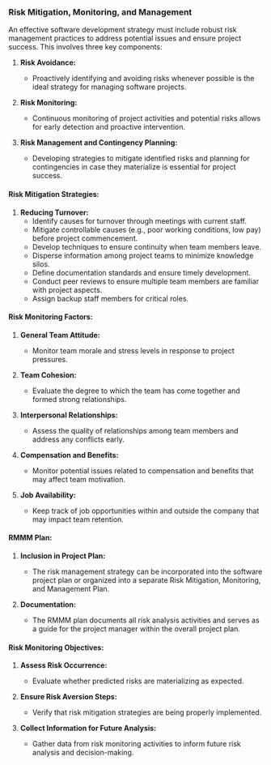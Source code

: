 ### Risk Mitigation, Monitoring, and Management

An effective software development strategy must include robust risk management practices to address potential issues and ensure project success. This involves three key components:

1. **Risk Avoidance:**
   - Proactively identifying and avoiding risks whenever possible is the ideal strategy for managing software projects.
   
2. **Risk Monitoring:**
   - Continuous monitoring of project activities and potential risks allows for early detection and proactive intervention.
   
3. **Risk Management and Contingency Planning:**
   - Developing strategies to mitigate identified risks and planning for contingencies in case they materialize is essential for project success.

#### Risk Mitigation Strategies:

1. **Reducing Turnover:**
   - Identify causes for turnover through meetings with current staff.
   - Mitigate controllable causes (e.g., poor working conditions, low pay) before project commencement.
   - Develop techniques to ensure continuity when team members leave.
   - Disperse information among project teams to minimize knowledge silos.
   - Define documentation standards and ensure timely development.
   - Conduct peer reviews to ensure multiple team members are familiar with project aspects.
   - Assign backup staff members for critical roles.

#### Risk Monitoring Factors:

1. **General Team Attitude:**
   - Monitor team morale and stress levels in response to project pressures.
   
2. **Team Cohesion:**
   - Evaluate the degree to which the team has come together and formed strong relationships.
   
3. **Interpersonal Relationships:**
   - Assess the quality of relationships among team members and address any conflicts early.
   
4. **Compensation and Benefits:**
   - Monitor potential issues related to compensation and benefits that may affect team motivation.
   
5. **Job Availability:**
   - Keep track of job opportunities within and outside the company that may impact team retention.

#### RMMM Plan:

1. **Inclusion in Project Plan:**
   - The risk management strategy can be incorporated into the software project plan or organized into a separate Risk Mitigation, Monitoring, and Management Plan.
   
2. **Documentation:**
   - The RMMM plan documents all risk analysis activities and serves as a guide for the project manager within the overall project plan.
   
#### Risk Monitoring Objectives:

1. **Assess Risk Occurrence:**
   - Evaluate whether predicted risks are materializing as expected.
   
2. **Ensure Risk Aversion Steps:**
   - Verify that risk mitigation strategies are being properly implemented.
   
3. **Collect Information for Future Analysis:**
   - Gather data from risk monitoring activities to inform future risk analysis and decision-making.

